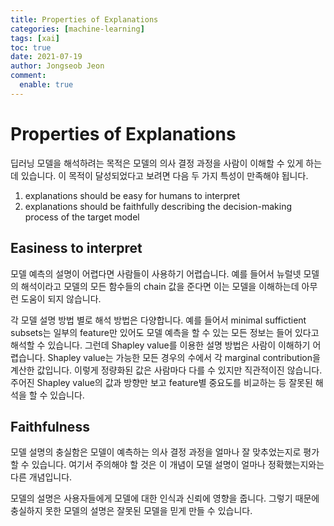 ```yaml
---
title: Properties of Explanations
categories: [machine-learning]
tags: [xai]
toc: true
date: 2021-07-19
author: Jongseob Jeon
comment: 
  enable: true
---
```



# Properties of Explanations
딥러닝 모델을 해석하려는 목적은 모델의 의사 결정 과정을 사람이 이해할 수 있게 하는데 있습니다. 
이 목적이 달성되었다고 보려면 다음 두 가지 특성이 만족해야 됩니다.
1. explanations should be easy for humans to interpret
2. explanations should be faithfully describing the decision-making process of the target model

## Easiness to interpret
모델 예측의 설명이 어렵다면 사람들이 사용하기 어렵습니다. 예를 들어서 뉴럴넷 모델의 해석이라고 모델의 모든 함수들의 chain 값을 준다면 이는 모델을 이해하는데 아무런 도움이 되지 않습니다. 

각 모델 설명 방법 별로 해석 방법은 다양합니다. 예를 들어서 minimal suffictient subsets는 일부의 feature만 있어도 모델 예측을 할 수 있는 모든 정보는 들어 있다고 해석할 수 있습니다. 그런데 Shapley value를 이용한 설명 방법은 사람이 이해하기 어렵습니다. Shapley value는 가능한 모든 경우의 수에서 각 marginal contribution을 계산한 값입니다. 이렇게 정량화된 값은 사람마다 다를 수 있지만 직관적이진 않습니다. 주어진 Shapley value의 값과 방향만 보고 feature별 중요도를 비교하는 등 잘못된 해석을 할 수 있습니다.

## Faithfulness
모델 설명의 충실함은 모델이 예측하는 의사 결정 과정을 얼마나 잘 맞추었는지로 평가할 수 있습니다. 
여기서 주의해야 할 것은 이 개념이 모델 설명이 얼마나 정확했는지와는 다른 개념입니다. 

모델의 설명은 사용자들에게 모델에 대한 인식과 신뢰에 영향을 줍니다.
그렇기 때문에 충실하지 못한 모델의 설명은 잘못된 모델을 믿게 만들 수 있습니다.
